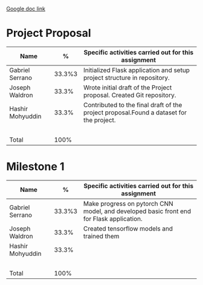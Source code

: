 [Google doc link](https://docs.google.com/document/d/18cazhAwAzokPHTNtpyJsqL0e_AU12ttewt_k00zch1A/edit?usp=sharing)

# Project Proposal

| Name             | %      | Specific activities carried out for this assignment                                     |
| ---------------- | ------ | --------------------------------------------------------------------------------------- |
| Gabriel Serrano  | 33.3%3 | Initialized Flask application and setup project structure in repository.                |
| Joseph Waldron   | 33.3%  | Wrote initial draft of the Project proposal. Created Git repository.                    |
| Hashir Mohyuddin | 33.3%  | Contributed to the final draft of the project proposal.Found a dataset for the project. |
| <br/>            | <br/>  | <br/>                                                                                   |
| Total            | 100%   | <br/>                                                                                   |

# Milestone 1
| Name             | %      | Specific activities carried out for this assignment                                     |
| ---------------- | ------ | --------------------------------------------------------------------------------------- |
| Gabriel Serrano  | 33.3%3 | Make progress on pytorch CNN model, and developed basic front end for Flask application.|
| Joseph Waldron   | 33.3%  | Created tensorflow models and trained them                                              |
| Hashir Mohyuddin | 33.3%  |  |
| <br/>            | <br/>  | <br/>                                                                                   |
| Total            | 100%   | <br/>                                                                                |
